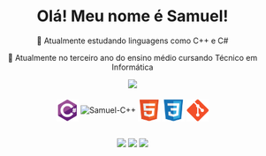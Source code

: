<div align="center">
<h1> Olá! Meu nome é Samuel!</h1>
</div>
<div align="center">
  <p>🌱 Atualmente estudando linguagens como C++ e C#</p>
  <p>📕 Atualmente no terceiro ano do ensino médio cursando Técnico em Informática</p>
</div>
<div align="center">
<picture>
<source 
  srcset="https://github-readme-stats.vercel.app/api?username=SamuelMonstewe&show_icons=true&theme=dracula"
  media="(prefers-color-scheme: dark)"
/>
<source
  srcset="https://github-readme-stats.vercel.app/api?username=SamuelMonstewe&show_icons=true"
  media="(prefers-color-scheme: light), (prefers-color-scheme: no-preference)"
/>
<img src="https://github-readme-stats.vercel.app/api?username=SamuelMonstewe&show_icons=true" />
</picture>
</div>
<div style="display: inline_block" align="center"><br>
<img align="center" alt="Samuel-Csharp" height="40" width="40" src="https://raw.githubusercontent.com/devicons/devicon/master/icons/csharp/csharp-original.svg">
<img align="center" alt="Samuel-C++" height="40" width="" src="https://raw.githubusercontent.com/isocpp/logos/master/cpp_logo.png">
<img align="center" alt="Samuel-HTML" height="40" width="40" src="https://raw.githubusercontent.com/devicons/devicon/master/icons/html5/html5-original.svg">
<img align="center" alt="Samuel-CSS" height="40" width="40" src="https://raw.githubusercontent.com/devicons/devicon/master/icons/css3/css3-original.svg">
<img align="center" alt="Samuel-GIT" height="40" width="40" src="https://raw.githubusercontent.com/devicons/devicon/master/icons/git/git-original.svg">
</div><br>

<div align="center">
 
  <a href="https://www.instagram.com/samuel_eliaaas/" target="_blank"><img src="https://img.shields.io/badge/-Instagram-%23E4405F?style=for-the-badge&logo=instagram&logoColor=white" target="_blank"></a>
  <a href="https://www.linkedin.com/in/samuelelias000/" target="_blank"><img src="https://img.shields.io/badge/-LinkedIn-%230077B5?style=for-the-badge&logo=linkedin&logoColor=white" target="_blank"></a> 
  <a href="mailto:samuelelias563@gmail.com"><img src="https://img.shields.io/badge/-Gmail-%23333?style=for-the-badge&logo=gmail&logoColor=white" target="_blank"></a>
</div>

